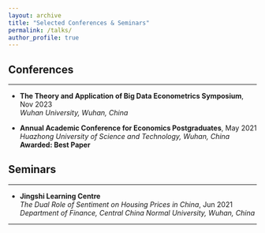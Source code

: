 ```yaml
---
layout: archive
title: "Selected Conferences & Seminars"
permalink: /talks/
author_profile: true
---
```


## Conferences
---
* **The Theory and Application of Big Data Econometrics Symposium**, Nov 2023  
  *Wuhan University, Wuhan, China*

* **Annual Academic Conference for Economics Postgraduates**, May 2021  
  *Huazhong University of Science and Technology, Wuhan, China*  
  **Awarded: Best Paper**

## Seminars
---
* **Jingshi Learning Centre**  
  *The Dual Role of Sentiment on Housing Prices in China*, Jun 2021  
  *Department of Finance, Central China Normal University, Wuhan, China*

---

